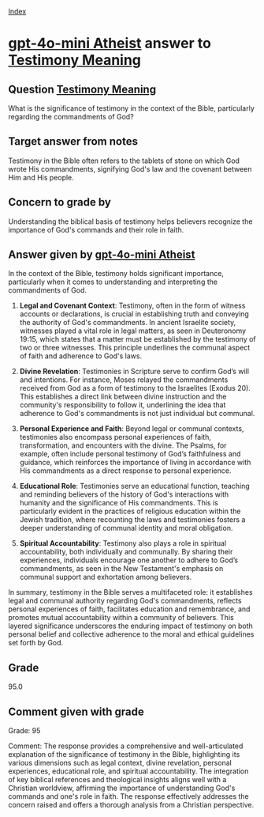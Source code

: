 
[Index](../../index.md)
# [gpt-4o-mini Atheist](../../answering_models/gpt-4o-mini_Atheist.md) answer to [Testimony Meaning](../../questions/Testimony_Meaning.md)

## Question [Testimony Meaning](../../questions/Testimony_Meaning.md)
What is the significance of testimony in the context of the Bible, particularly regarding the commandments of God?

## Target answer from notes
Testimony in the Bible often refers to the tablets of stone on which God wrote His commandments, signifying God's law and the covenant between Him and His people.

## Concern to grade by
Understanding the biblical basis of testimony helps believers recognize the importance of God's commands and their role in faith.

## Answer given by [gpt-4o-mini Atheist](../../answering_models/gpt-4o-mini_Atheist.md)
In the context of the Bible, testimony holds significant importance, particularly when it comes to understanding and interpreting the commandments of God. 

1. **Legal and Covenant Context**: Testimony, often in the form of witness accounts or declarations, is crucial in establishing truth and conveying the authority of God's commandments. In ancient Israelite society, witnesses played a vital role in legal matters, as seen in Deuteronomy 19:15, which states that a matter must be established by the testimony of two or three witnesses. This principle underlines the communal aspect of faith and adherence to God's laws.

2. **Divine Revelation**: Testimonies in Scripture serve to confirm God’s will and intentions. For instance, Moses relayed the commandments received from God as a form of testimony to the Israelites (Exodus 20). This establishes a direct link between divine instruction and the community's responsibility to follow it, underlining the idea that adherence to God's commandments is not just individual but communal.

3. **Personal Experience and Faith**: Beyond legal or communal contexts, testimonies also encompass personal experiences of faith, transformation, and encounters with the divine. The Psalms, for example, often include personal testimony of God’s faithfulness and guidance, which reinforces the importance of living in accordance with His commandments as a direct response to personal experience.

4. **Educational Role**: Testimonies serve an educational function, teaching and reminding believers of the history of God's interactions with humanity and the significance of His commandments. This is particularly evident in the practices of religious education within the Jewish tradition, where recounting the laws and testimonies fosters a deeper understanding of communal identity and moral obligation.

5. **Spiritual Accountability**: Testimony also plays a role in spiritual accountability, both individually and communally. By sharing their experiences, individuals encourage one another to adhere to God’s commandments, as seen in the New Testament's emphasis on communal support and exhortation among believers.

In summary, testimony in the Bible serves a multifaceted role: it establishes legal and communal authority regarding God's commandments, reflects personal experiences of faith, facilitates education and remembrance, and promotes mutual accountability within a community of believers. This layered significance underscores the enduring impact of testimony on both personal belief and collective adherence to the moral and ethical guidelines set forth by God.

## Grade
95.0

## Comment given with grade
Grade: 95

Comment: The response provides a comprehensive and well-articulated explanation of the significance of testimony in the Bible, highlighting its various dimensions such as legal context, divine revelation, personal experiences, educational role, and spiritual accountability. The integration of key biblical references and theological insights aligns well with a Christian worldview, affirming the importance of understanding God's commands and one's role in faith. The response effectively addresses the concern raised and offers a thorough analysis from a Christian perspective.
